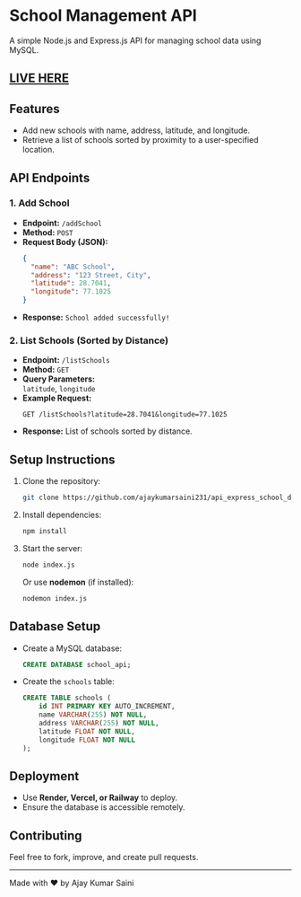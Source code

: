 
# School Management API

A simple Node.js and Express.js API for managing school data using MySQL.
## [LIVE HERE](https://api-school-management-system-rouge.vercel.app/)

## Features
- Add new schools with name, address, latitude, and longitude.
- Retrieve a list of schools sorted by proximity to a user-specified location.

## API Endpoints

### 1. Add School
- **Endpoint:** `/addSchool`
- **Method:** `POST`
- **Request Body (JSON):**
  ```json
  {
    "name": "ABC School",
    "address": "123 Street, City",
    "latitude": 28.7041,
    "longitude": 77.1025
  }
  ```
- **Response:** `School added successfully!`

### 2. List Schools (Sorted by Distance)
- **Endpoint:** `/listSchools`
- **Method:** `GET`
- **Query Parameters:**  
  `latitude`, `longitude`
- **Example Request:**  
  ```
  GET /listSchools?latitude=28.7041&longitude=77.1025
  ```
- **Response:** List of schools sorted by distance.

## Setup Instructions

1. Clone the repository:
   ```sh
   git clone https://github.com/ajaykumarsaini231/api_express_school_data.git
   ```
2. Install dependencies:
   ```sh
   npm install
   ```
3. Start the server:
   ```sh
   node index.js
   ```
   Or use **nodemon** (if installed):
   ```sh
   nodemon index.js
   ```

## Database Setup
- Create a MySQL database:
  ```sql
  CREATE DATABASE school_api;
  ```
- Create the `schools` table:
  ```sql
  CREATE TABLE schools (
      id INT PRIMARY KEY AUTO_INCREMENT,
      name VARCHAR(255) NOT NULL,
      address VARCHAR(255) NOT NULL,
      latitude FLOAT NOT NULL,
      longitude FLOAT NOT NULL
  );
  ```

## Deployment
- Use **Render, Vercel, or Railway** to deploy.
- Ensure the database is accessible remotely.

## Contributing
Feel free to fork, improve, and create pull requests.

---

Made with ❤️ by Ajay Kumar Saini

